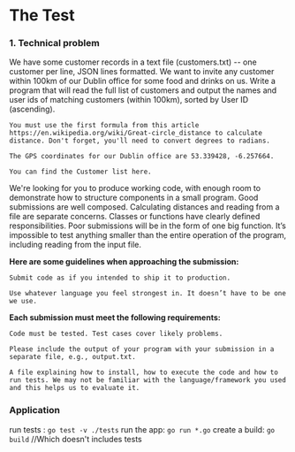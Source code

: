 # The Test

### 1. Technical problem

We have some customer records in a text file (customers.txt) -- one customer per line, JSON lines formatted. We want to invite any customer within 100km of our Dublin office for some food and drinks on us. Write a program that will read the full list of customers and output the names and user ids of matching customers (within 100km), sorted by User ID (ascending).

    You must use the first formula from this article https://en.wikipedia.org/wiki/Great-circle_distance to calculate distance. Don't forget, you'll need to convert degrees to radians.

    The GPS coordinates for our Dublin office are 53.339428, -6.257664.

    You can find the Customer list here.

We're looking for you to produce working code, with enough room to demonstrate how to structure components in a small program. Good submissions are well composed. Calculating distances and reading from a file are separate concerns. Classes or functions have clearly defined responsibilities.  Poor submissions will be in the form of one big function. It’s impossible to test anything smaller than the entire operation of the program, including reading from the input file.

 

**Here are some guidelines when approaching the submission:**

    Submit code as if you intended to ship it to production.

    Use whatever language you feel strongest in. It doesn’t have to be one we use.

 

**Each submission must meet the following requirements:**

    Code must be tested. Test cases cover likely problems.

    Please include the output of your program with your submission in a separate file, e.g., output.txt.

    A file explaining how to install, how to execute the code and how to run tests. We may not be familiar with the language/framework you used and this helps us to evaluate it.

### Application

run tests : `go test -v ./tests`
run the app: `go run *.go`
create a build: `go build` //Which doesn't includes tests


